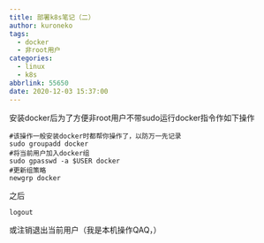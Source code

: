 ```yaml
---
title: 部署k8s笔记（二）
author: kuroneko
tags:
  - docker
  - 非root用户
categories:
  - linux
  - k8s
abbrlink: 55650
date: 2020-12-03 15:37:00
---
```

安装docker后为了方便非root用户不带sudo运行docker指令作如下操作
```
#该操作一般安装docker时都帮你操作了，以防万一先记录
sudo groupadd docker    
#将当前用户加入docker组
sudo gpasswd -a $USER docker
#更新组策略
newgrp docker     
```
之后
```
logout
```
或注销退出当前用户（我是本机操作QAQ，）